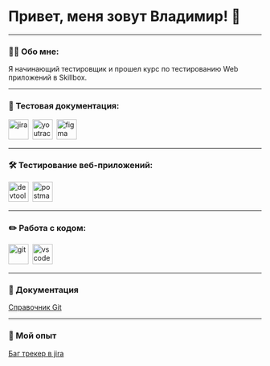 # Привет, меня зовут Владимир! 👋

---

### 👨‍💻 Обо мне:

Я начинающий тестировщик и прошел курс по тестированию Web приложений в Skillbox. 

---

### 📁 Тестовая документация:

<div>
  <img src="https://cdn.jsdelivr.net/gh/devicons/devicon/icons/jira/jira-original.svg" title="jira" alt="jira" width="40" height="40"/>&nbsp
  <img src="https://upload.wikimedia.org/wikipedia/commons/thumb/8/8d/YouTrack_Icon.svg/1024px-YouTrack_Icon.svg.png?20200803082248" title="youtrack" alt="youtrack" width="40" height="40"/>&nbsp
  <img src="https://cdn.jsdelivr.net/gh/devicons/devicon/icons/figma/figma-original.svg" title="figma" alt="figma" width="40" height="40"/>&nbsp
</div>

---

### 🛠 Тестирование веб-приложений:

<div>
  <img src="https://d33wubrfki0l68.cloudfront.net/38b5c953a4667366685d55db55d057c86db1fc54/a0fdc/static/acae6b24d940347661ca901ea07f47c1/chrome-dev-logo-icon.png" title="devtools" alt="devtools" width="40" height="40"/>&nbsp
  <img src="https://seeklogo.com/images/P/postman-logo-0087CA0D15-seeklogo.com.png" title="postman" alt="postman" width="40" height="40"/>&nbsp
</div>

---

### ✏️ Работа с кодом:

<div>
  <img src="https://cdn.jsdelivr.net/gh/devicons/devicon/icons/git/git-original.svg" title="git" alt="git" width="40" height="40"/>&nbsp
  <img src="https://cdn.jsdelivr.net/gh/devicons/devicon/icons/vscode/vscode-original.svg" title="vscode" alt="vscode" width="40" height="40"/>&nbsp
</div>

---

### 📖 Документация

<a href="https://git-scm.com/book/ru/v2" target="_blank" rel="noopener noreferrer">Справочник Git</a>

---

### 📖 Мой опыт

<a href="https://svovan88.atlassian.net/jira/software/projects/DIPLOM/boards/2?atlOrigin=eyJpIjoiNjMwODM4YTczZjE5NGQwNjhiY2YzMTg1MDFlY2EwMmEiLCJwIjoiaiJ9" target="_blank" rel="noopener noreferrer">Баг трекер в jira</a>



